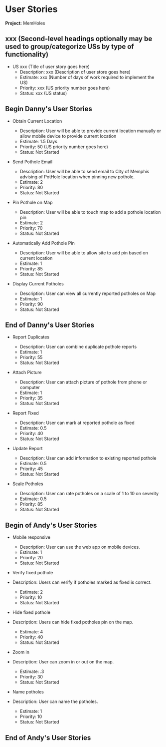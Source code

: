 # User Stories

**Project:** MemHoles

## xxx (Second-level headings optionally may be used to group/categorize USs by type of functionality)

- US xxx (Title of user story goes here)
  - Description: xxx (Description of user store goes here)
  - Estimate: xxx (Number of days of work required to implement the US)
  - Priority: xxx (US priority number goes here)
  - Status: xxx (US status)

## Begin Danny's User Stories
- Obtain Current Location
  - Description: User will be able to provide current location manually or allow mobile device to provide current location
  - Estimate: 1.5 Days 
  - Priority: 50 (US priority number goes here)
  - Status: Not Started

- Send Pothole Email
  - Description: User will be able to send email to City of Memphis advising of PotHole location when pinning new pothole.
  - Estimate: 2 
  - Priority: 80 
  - Status: Not Started

- Pin Pothole on Map
  - Description: User will be able to touch map to add a pothole location pin
  - Estimate: 2
  - Priority: 70
  - Status: Not Started

- Automatically Add Pothole Pin
  - Description: User will be able to allow site to add pin based on current location
  - Estimate: 1
  - Priority: 85
  - Status: Not Started

- Display Current Potholes
  - Description: User can view all currently reported potholes on Map
  - Estimate: 1
  - Priority: 90
  - Status: Not Started

## End of Danny's User Stories

- Report Duplicates
  - Description: User can combine duplicate pothole reports
  - Estimate: 1
  - Priority: 55
  - Status: Not Started

- Attach Picture
  - Description: User can attach picture of pothole from phone or computer
  - Estimate: 1
  - Priority: 35
  - Status: Not Started

- Report Fixed
  - Description: User can mark at reported pothole as fixed
  - Estimate: 0.5
  - Priority: 40
  - Status: Not Started

- Update Report
  - Description: User can add information to existing reported pothole
  - Estimate: 0.5
  - Priority: 45
  - Status: Not Started

- Scale Potholes
  - Description: User can rate potholes on a scale of 1 to 10 on severity
  - Estimate: 0.5
  - Priority: 85
  - Status: Not Started

## Begin of Andy's User Stories

- Mobile responsive
  - Description: User can use the web app on mobile devices.
  - Estimate: 1
  - Priority: 20
  - Status: Not Started

- Verify fixed pothole
- Description: Users can verify if potholes marked as fixed is correct.
  - Estimate: 2
  - Priority: 10
  - Status: Not Started

- Hide fixed pothole
- Description: Users can hide fixed potholes pin on the map.
  - Estimate: 4
  - Priority: 40
  - Status: Not Started

- Zoom in
- Description: User can zoom in or out on the map.
  - Estimate: .3
  - Priority: 30
  - Status: Not Started

- Name potholes
- Description: User can name the potholes.
  - Estimate: 1
  - Priority: 10
  - Status: Not Started

## End of Andy's User Stories